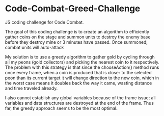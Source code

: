 Code-Combat-Greed-Challenge
===========================

JS coding challenge for Code Combat.

The goal of this coding challenge is to create an algorithm to efficiently gather coins on the stage and summon units to destroy the enemy base before they destroy mine or 3 minutes have passed. Once summoned, combat units will auto-attack 

My solution is to use a greedy algorithm to gather gold by cycling through all my peons (gold collectors) and picking the nearest coin to it respectively. The problem with this strategy is that since the chooseAction() method runs once every frame, when a coin is produced that is closer to the selected peon than its current target it will change direction to the new coin, which in the worst case means it doubles back the way it came, wasting distance and time traveled already.

I also cannot establish any global variables because of the frame issue; all variables and data structures are destroyed at the end of the frame. Thus far, the greedy approach seems to be the most optimal.
